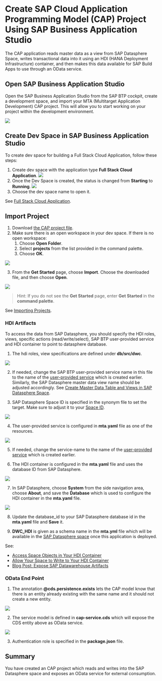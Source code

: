 # Create SAP Cloud Application Programming Model (CAP) Project Using SAP Business Application Studio

The CAP application reads master data as a view from SAP Datasphere Space, writes transactional data into it using an HDI (HANA Deployment Infrastructure) container, and then makes this data available for SAP Build Apps to use through an OData service.

## Open SAP Business Application Studio
    
Open the SAP Business Application Studio from the SAP BTP cockpit, create a development space, and import your MTA (Multitarget Application Development) CAP project. This will allow you to start working on your project within the development environment.

<img src="./images/open-bas.png">

## Create Dev Space in SAP Business Application Studio

To create dev space for building a Full Stack Cloud Application, follow these steps:

1. Create dev space with the application type **Full Stack Cloud Application**.
    <img src="./images/create-dev-space.png">
2. Once the Dev Space is created, the status is changed from **Starting** to **Running**.
    <img src="./images/running-dev-space.png">
3. Choose the dev space name to open it.

See [Full Stack Cloud Application](https://help.sap.com/docs/bas/sap-business-application-studio/full-stack-cloud-application).

## Import Project

1. Download [the CAP project file](../../../code/CAPApplication/DWCMission.tar).
2. Make sure there is an open workspace in your dev space. If there is no open workspace:
    1. Choose **Open Folder**.
    2. Select **projects** from the list provided in the command palette.
    3. Choose **OK**.
    
<img src="./images/open-folder.png">

3. From the **Get Started** page, choose **Import**. Choose the downloaded file, and then choose  **Open**.
<img src="./images/import-project.png">

>Hint: If you do not see the **Get Started** page, enter **Get Started** in the **command palette**. 

See [Importing Projects](https://help.sap.com/docs/bas/sap-business-application-studio/importing-projects).

### HDI Artifacts

To access the data from SAP Datasphere, you should specify the HDI roles, views, specific actions (read/write/select), SAP BTP user-provided service and HDI container to point to datasphere database.

1. The hdi roles, view specifications are defined under **db/src/dwc**.
<img src="./images/read-dsp.png">

2. If needed, change the SAP BTP user-provided service name in this file to the name of the [user-provided service](../create-user-provided-service) which is created earlier. Similarly, the SAP Datasphere master data view name should be adjusted accordingly. See [Create Master Data Table and Views in SAP Datasphere Space](../create-master-table/README.md#create-graphical-view-vtanks). 

3. SAP Datasphere Space ID is specified in the synonym file to set the target. Make sure to adjust it to your [Space ID](../../set-up/set-up-datasphere/README.md#create-space).
<img src="./images/dsp-spaceid.png">

4. The user-provided service is configured in **mta.yaml** file as one of the resources.
<img src="./images/mta-ups.png">

5. If needed, change the service-name to the name of the [user-provided service](../create-user-provided-service) which is created earlier.

6. The HDI container is configured in the **mta.yaml** file and uses the database ID from SAP Datasphere.
<img src="./images/mta-hdi.png">

7. In SAP Datasphere, choose **System** from the side navigation area, choose **About**, and save the **Database** which is used to configure the HDI container in the **mta.yaml** file.
<img src="./images/dsp-db.png">

8. Update the database_id to your SAP Datasphere database id in the **mta.yaml** file and **Save** it.

9. **DWC_HDI** is given as a schema name in the **mta.yml** file which will be available in the [SAP Datasphere space](../create-analytic-model/README.md#add-hdi-container-into-the-space) once this application is deployed.

See: 
* [Access Space Objects in Your HDI Container](https://help.sap.com/docs/SAP_DATASPHERE/be5967d099974c69b77f4549425ca4c0/656eebc2ced14ec09afa455224fa9a98.html?locale=en-US)
* [Allow Your Space to Write to Your HDI Container](https://help.sap.com/docs/SAP_DATASPHERE/be5967d099974c69b77f4549425ca4c0/aa3627f987d04b5f95fec1c45083dde9.html?locale=en-US)
* [Blog Post: Expose SAP Datawarehouse Artifacts](https://blogs.sap.com/2021/03/18/expose-sap-data-warehouse-cloud-artefacts-as-odata-v4-service/)

### OData End Point

1. The annotation **@cds.persistence.exists** lets the CAP model know that there is an entity already existing with the same name and it should not create a new entity.
<img src="./images/data-model.png">

2. The service model is defined in **cap-service.cds** which will expose the CDS entity above as OData service.
<img src="./images/service-file.png">

3. Authentication role is specified in the **package.json** file.

## Summary
 
You have created an CAP project which reads and writes into the SAP Datasphere space and exposes an OData service for external consumption.

